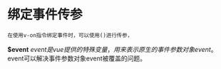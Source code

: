 # 绑定事件传参
    在使用v-on指令绑定事件时，可以使用()进行传参，

**$event**
    $event是vue提供的特殊变量，用来表示原生的事件参数对象event。$event可以解决事件参数对象event被覆盖的问题。
